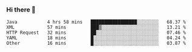 ### Hi there 👋

<!--
**urzz/urzz** is a ✨ _special_ ✨ repository because its `README.md` (this file) appears on your GitHub profile.

Here are some ideas to get you started:

- 🔭 I’m currently working on ...
- 🌱 I’m currently learning ...
- 👯 I’m looking to collaborate on ...
- 🤔 I’m looking for help with ...
- 💬 Ask me about ...
- 📫 How to reach me: ...
- 😄 Pronouns: ...
- ⚡ Fun fact: ...
-->

<!--START_SECTION:waka-->

```text
Java           4 hrs 58 mins   █████████████████░░░░░░░░   68.37 %
XML            57 mins         ███▒░░░░░░░░░░░░░░░░░░░░░   13.21 %
HTTP Request   32 mins         ██░░░░░░░░░░░░░░░░░░░░░░░   07.46 %
YAML           18 mins         █░░░░░░░░░░░░░░░░░░░░░░░░   04.24 %
Other          16 mins         █░░░░░░░░░░░░░░░░░░░░░░░░   03.87 %
```

<!--END_SECTION:waka-->

